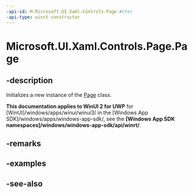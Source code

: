 ```yaml
---
-api-id: M:Microsoft.UI.Xaml.Controls.Page.#ctor
-api-type: winrt constructor
---
```


<!-- Method syntax
public Page()
-->

# Microsoft.UI.Xaml.Controls.Page.Page

## -description
Initializes a new instance of the [Page](page.md) class.

**This documentation applies to WinUI 2 for UWP** for [WinUI]/windows/apps/winui/winui3/ in the [Windows App SDK]/windows/apps/windows-app-sdk/, see the **[Windows App SDK namespaces]/windows/windows-app-sdk/api/winrt/**.

## -remarks

## -examples

## -see-also
